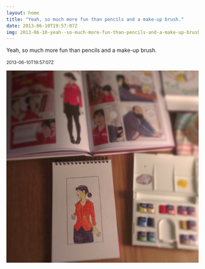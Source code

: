 ```yaml
---
layout: home
title: "Yeah, so much more fun than pencils and a make-up brush."
date: 2013-06-10T19:57:07Z
img: 2013-06-10-yeah--so-much-more-fun-than-pencils-and-a-make-up-brush-.jpg
---
```


Yeah, so much more fun than pencils and a make-up brush.

<small>2013-06-10T19:57:07Z</small>

![Yeah, so much more fun than pencils and a make-up brush.](2013-06-10-yeah--so-much-more-fun-than-pencils-and-a-make-up-brush-.jpg)

